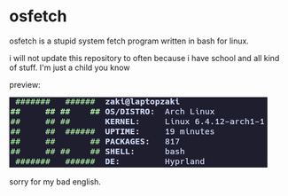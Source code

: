 # osfetch

osfetch is a stupid system fetch program written in bash for linux.

i will not update this repository to often because i have school and all kind of stuff. I'm just a child you know

preview:

![osfetch](./assets/preview.jpg)

sorry for my bad english.
